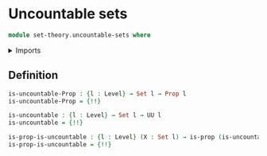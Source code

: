 # Uncountable sets

```agda
module set-theory.uncountable-sets where
```

<details><summary>Imports</summary>

```agda
open import foundation.negation
open import foundation.propositions
open import foundation.sets
open import foundation.universe-levels

open import set-theory.countable-sets
```

</details>

## Definition

```agda
is-uncountable-Prop : {l : Level} → Set l → Prop l
is-uncountable-Prop = {!!}

is-uncountable : {l : Level} → Set l → UU l
is-uncountable = {!!}

is-prop-is-uncountable : {l : Level} (X : Set l) → is-prop (is-uncountable X)
is-prop-is-uncountable = {!!}
```
